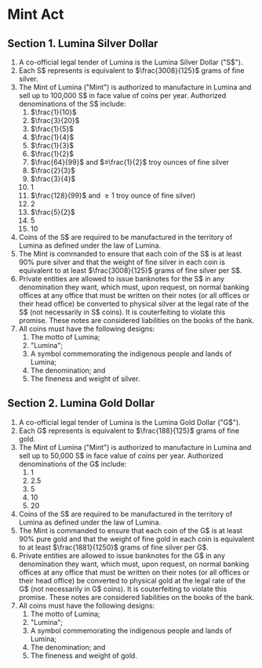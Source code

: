 # Mint Act

## Section 1. Lumina Silver Dollar
1. A co-official legal tender of Lumina is the Lumina Silver Dollar ("S$").
2. Each S$ represents is equivalent to $\frac{3008}{125}$ grams of fine silver.
3. The Mint of Lumina ("Mint") is authorized to manufacture in Lumina and sell up to 100,000 S$ in face value of coins per year. Authorized denominations of the S$ include:
    1.  $\frac{1}{10}$
    2.  $\frac{3}{20}$
    3.  $\frac{1}{5}$
    4.  $\frac{1}{4}$
    5.  $\frac{1}{3}$
    6.  $\frac{1}{2}$
    7.  $\frac{64}{99}$ and $≥\frac{1}{2}$ troy ounces of fine silver
    8.  $\frac{2}{3}$
    9.  $\frac{3}{4}$
    10.  1
    11.  $\frac{128}{99}$ and $≥1$ troy ounce of fine silver)
    12.  2
    13.  $\frac{5}{2}$
    14.  5
    15.  10
4. Coins of the S$ are required to be manufactured in the territory of Lumina as defined under the law of Lumina.
5. The Mint is commanded to ensure that each coin of the S$ is at least 90% pure silver and that the weight of fine silver in each coin is equivalent to at least $\frac{3008}{125}$ grams of fine silver per S$.
6. Private entities are allowed to issue banknotes for the S$ in any denomination they want, which must, upon request, on normal banking offices at any office that must be written on their notes (or all offices or their head office) be converted to physical silver at the legal rate of the S$ (not necessarily in S$ coins). It is couterfeiting to violate this promise. These notes are considered liabilities on the books of the bank.
7. All coins must have the following designs:
    1. The motto of Lumina;
    2. "Lumina";
    3. A symbol commemorating the indigenous people and lands of Lumina;
    4. The denomination; and
    5. The fineness and weight of silver.

## Section 2. Lumina Gold Dollar
1. A co-official legal tender of Lumina is the Lumina Gold Dollar ("G$").
2. Each G$ represents is equivalent to $\frac{188}{125}$ grams of fine gold.
3. The Mint of Lumina ("Mint") is authorized to manufacture in Lumina and sell up to 50,000 S$ in face value of coins per year. Authorized denominations of the G$ include:
    1. 1
    2. 2.5
    3. 5
    4. 10
    5. 20
4. Coins of the S$ are required to be manufactured in the territory of Lumina as defined under the law of Lumina.
5. The Mint is commanded to ensure that each coin of the G$ is at least 90% pure gold and that the weight of fine gold in each coin is equivalent to at least $\frac{1881}{1250}$ grams of fine silver per G$.
6. Private entities are allowed to issue banknotes for the G$ in any denomination they want, which must, upon request, on normal banking offices at any office that must be written on their notes (or all offices or their head office) be converted to physical gold at the legal rate of the G$ (not necessarily in G$ coins). It is couterfeiting to violate this promise. These notes are considered liabilities on the books of the bank.
7. All coins must have the following designs:
    1. The motto of Lumina;
    2. "Lumina";
    3. A symbol commemorating the indigenous people and lands of Lumina;
    4. The denomination; and
    5. The fineness and weight of gold.
